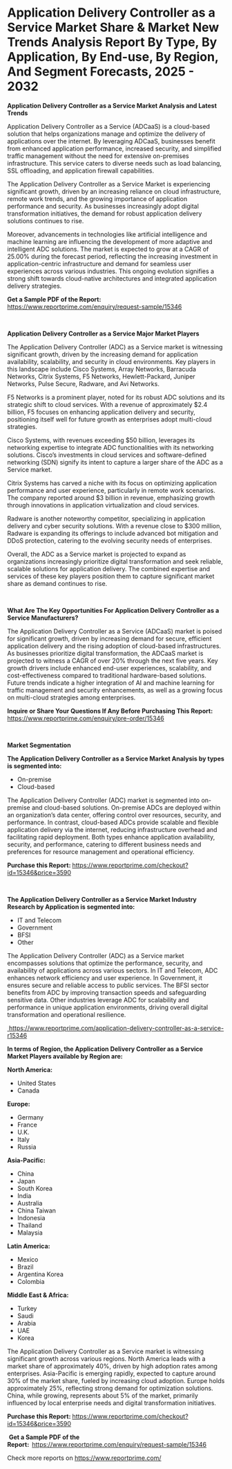 <p><h1>Application Delivery Controller as a Service Market Share & Market New Trends Analysis Report By Type, By Application, By End-use, By Region, And Segment Forecasts, 2025 - 2032</h1></p><p><strong>Application Delivery Controller as a Service Market Analysis and Latest Trends</strong></p>
<p><p>Application Delivery Controller as a Service (ADCaaS) is a cloud-based solution that helps organizations manage and optimize the delivery of applications over the internet. By leveraging ADCaaS, businesses benefit from enhanced application performance, increased security, and simplified traffic management without the need for extensive on-premises infrastructure. This service caters to diverse needs such as load balancing, SSL offloading, and application firewall capabilities.</p><p>The Application Delivery Controller as a Service Market is experiencing significant growth, driven by an increasing reliance on cloud infrastructure, remote work trends, and the growing importance of application performance and security. As businesses increasingly adopt digital transformation initiatives, the demand for robust application delivery solutions continues to rise. </p><p>Moreover, advancements in technologies like artificial intelligence and machine learning are influencing the development of more adaptive and intelligent ADC solutions. The market is expected to grow at a CAGR of 25.00% during the forecast period, reflecting the increasing investment in application-centric infrastructure and demand for seamless user experiences across various industries. This ongoing evolution signifies a strong shift towards cloud-native architectures and integrated application delivery strategies.</p></p>
<p><strong>Get a Sample PDF of the Report:&nbsp;</strong> <a href="https://www.reportprime.com/enquiry/request-sample/15346?utm_campaign=2800&utm_medium=2&utm_source=Github&utm_content=ia&utm_term=20032025&utm_id=application-delivery-controller-as-a-service">https://www.reportprime.com/enquiry/request-sample/15346</a></p>
<p>&nbsp;</p>
<p><strong>Application Delivery Controller as a Service Major Market Players</strong></p>
<p><p>The Application Delivery Controller (ADC) as a Service market is witnessing significant growth, driven by the increasing demand for application availability, scalability, and security in cloud environments. Key players in this landscape include Cisco Systems, Array Networks, Barracuda Networks, Citrix Systems, F5 Networks, Hewlett-Packard, Juniper Networks, Pulse Secure, Radware, and Avi Networks.</p><p>F5 Networks is a prominent player, noted for its robust ADC solutions and its strategic shift to cloud services. With a revenue of approximately $2.4 billion, F5 focuses on enhancing application delivery and security, positioning itself well for future growth as enterprises adopt multi-cloud strategies.</p><p>Cisco Systems, with revenues exceeding $50 billion, leverages its networking expertise to integrate ADC functionalities with its networking solutions. Cisco’s investments in cloud services and software-defined networking (SDN) signify its intent to capture a larger share of the ADC as a Service market.</p><p>Citrix Systems has carved a niche with its focus on optimizing application performance and user experience, particularly in remote work scenarios. The company reported around $3 billion in revenue, emphasizing growth through innovations in application virtualization and cloud services.</p><p>Radware is another noteworthy competitor, specializing in application delivery and cyber security solutions. With a revenue close to $300 million, Radware is expanding its offerings to include advanced bot mitigation and DDoS protection, catering to the evolving security needs of enterprises.</p><p>Overall, the ADC as a Service market is projected to expand as organizations increasingly prioritize digital transformation and seek reliable, scalable solutions for application delivery. The combined expertise and services of these key players position them to capture significant market share as demand continues to rise.</p></p>
<p>&nbsp;</p>
<p><strong>What Are The Key Opportunities For Application Delivery Controller as a Service Manufacturers?</strong></p>
<p><p>The Application Delivery Controller as a Service (ADCaaS) market is poised for significant growth, driven by increasing demand for secure, efficient application delivery and the rising adoption of cloud-based infrastructures. As businesses prioritize digital transformation, the ADCaaS market is projected to witness a CAGR of over 20% through the next five years. Key growth drivers include enhanced end-user experiences, scalability, and cost-effectiveness compared to traditional hardware-based solutions. Future trends indicate a higher integration of AI and machine learning for traffic management and security enhancements, as well as a growing focus on multi-cloud strategies among enterprises.</p></p>
<p><strong>Inquire or Share Your Questions If Any Before Purchasing This Report:</strong> <a href="https://www.reportprime.com/enquiry/pre-order/15346?utm_campaign=2800&utm_medium=2&utm_source=Github&utm_content=ia&utm_term=20032025&utm_id=application-delivery-controller-as-a-service">https://www.reportprime.com/enquiry/pre-order/15346</a></p>
<p>&nbsp;</p>
<p><strong>Market Segmentation</strong></p>
<p><strong>The Application Delivery Controller as a Service Market Analysis by types is segmented into:</strong></p>
<p><ul><li>On-premise</li><li>Cloud-based</li></ul></p>
<p><p>The Application Delivery Controller (ADC) market is segmented into on-premise and cloud-based solutions. On-premise ADCs are deployed within an organization’s data center, offering control over resources, security, and performance. In contrast, cloud-based ADCs provide scalable and flexible application delivery via the internet, reducing infrastructure overhead and facilitating rapid deployment. Both types enhance application availability, security, and performance, catering to different business needs and preferences for resource management and operational efficiency.</p></p>
<p><strong>Purchase this Report:&nbsp;</strong><a href="https://www.reportprime.com/checkout?id=15346&price=3590&utm_campaign=2800&utm_medium=2&utm_source=Github&utm_content=ia&utm_term=20032025&utm_id=application-delivery-controller-as-a-service">https://www.reportprime.com/checkout?id=15346&price=3590</a></p>
<p>&nbsp;</p>
<p><strong>The Application Delivery Controller as a Service Market Industry Research by Application is segmented into:</strong></p>
<p><ul><li>IT and Telecom</li><li>Government</li><li>BFSI</li><li>Other</li></ul></p>
<p><p>The Application Delivery Controller (ADC) as a Service market encompasses solutions that optimize the performance, security, and availability of applications across various sectors. In IT and Telecom, ADC enhances network efficiency and user experience. In Government, it ensures secure and reliable access to public services. The BFSI sector benefits from ADC by improving transaction speeds and safeguarding sensitive data. Other industries leverage ADC for scalability and performance in unique application environments, driving overall digital transformation and operational resilience.</p></p>
<p><a href="https://www.reportprime.com/application-delivery-controller-as-a-service-r15346?utm_campaign=2800&utm_medium=2&utm_source=Github&utm_content=ia&utm_term=20032025&utm_id=application-delivery-controller-as-a-service">&nbsp;https://www.reportprime.com/application-delivery-controller-as-a-service-r15346</a></p>
<p><strong>In terms of Region, the Application Delivery Controller as a Service Market Players available by Region are:</strong></p>
<p>
    <p> <strong> North America: </strong>
        <ul>
            <li>United States</li>
            <li>Canada</li>
        </ul>
        </p> 
    <p> <strong> Europe: </strong>
        <ul>
            <li>Germany</li>
            <li>France</li>
            <li>U.K.</li>
            <li>Italy</li>
            <li>Russia</li>
        </ul>
        </p> 
    <p> <strong> Asia-Pacific: </strong>
        <ul>
            <li>China</li>
            <li>Japan</li>
            <li>South Korea</li>
            <li>India</li>
            <li>Australia</li>
            <li>China Taiwan</li>
            <li>Indonesia</li>
            <li>Thailand</li>
            <li>Malaysia</li>
        </ul>
        </p> 
    <p> <strong> Latin America: </strong>
        <ul>
            <li>Mexico</li>
            <li>Brazil</li>
            <li>Argentina Korea</li>
            <li>Colombia</li>
        </ul>
        </p> 
    <p> <strong> Middle East & Africa: </strong>
        <ul>
            <li>Turkey</li>
            <li>Saudi</li>
            <li>Arabia</li>
            <li>UAE</li>
            <li>Korea</li>
        </ul>
    </p>
    </p>
<p><p>The Application Delivery Controller as a Service market is witnessing significant growth across various regions. North America leads with a market share of approximately 40%, driven by high adoption rates among enterprises. Asia-Pacific is emerging rapidly, expected to capture around 30% of the market share, fueled by increasing cloud adoption. Europe holds approximately 25%, reflecting strong demand for optimization solutions. China, while growing, represents about 5% of the market, primarily influenced by local enterprise needs and digital transformation initiatives.</p></p>
<p><strong>Purchase this Report: </strong><a href="https://www.reportprime.com/checkout?id=15346&price=3590&utm_campaign=2800&utm_medium=2&utm_source=Github&utm_content=ia&utm_term=20032025&utm_id=application-delivery-controller-as-a-service">https://www.reportprime.com/checkout?id=15346&price=3590</a></p>
<p>&nbsp;<strong>Get a Sample PDF of the Report:&nbsp;&nbsp;</strong><a href="https://www.reportprime.com/enquiry/request-sample/15346?utm_campaign=2800&utm_medium=2&utm_source=Github&utm_content=ia&utm_term=20032025&utm_id=application-delivery-controller-as-a-service">https://www.reportprime.com/enquiry/request-sample/15346</a></p>
<p><strong></strong></p>
<p>Check more reports on <a href="https://www.reportprime.com/?utm_campaign=2800&utm_medium=2&utm_source=Github&utm_content=ia&utm_term=20032025&utm_id=application-delivery-controller-as-a-service">https://www.reportprime.com/</a></p>